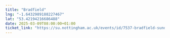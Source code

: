```yaml
---
title: "Bradfield"
lng: "-1.6432989188227467"
lat: "53.42194216686488"
date: 2025-03-09T08:00:00+01:00
ticket_link: "https://su.nottingham.ac.uk/events/id/7537-bradfield-sunday-hike"
---
```

